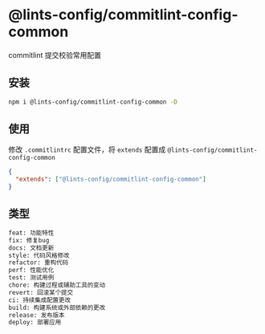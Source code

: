 # @lints-config/commitlint-config-common
commitlint 提交校验常用配置

## 安装

```bash
npm i @lints-config/commitlint-config-common -D
```

## 使用

修改 `.commitlintrc` 配置文件，将 `extends` 配置成 `@lints-config/commitlint-config-common`

```json
{
  "extends": ["@lints-config/commitlint-config-common"]
}
```

## 类型
```bash
feat: 功能特性
fix: 修复bug
docs: 文档更新
style: 代码风格修改
refactor: 重构代码
perf: 性能优化
test: 测试用例
chore: 构建过程或辅助工具的变动
revert: 回滚某个提交
ci: 持续集成配置更改
build: 构建系统或外部依赖的更改
release: 发布版本
deploy: 部署应用
```